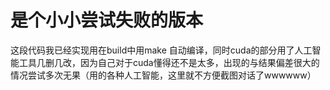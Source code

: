 # 是个小小尝试失败的版本
这段代码我已经实现用在build中用make 自动编译，同时cuda的部分用了人工智能工具几删几改，因为自己对于cuda懂得还不是太多，出现的与结果偏差很大的情况尝试多次无果（用的各种人工智能，这里就不方便截图对话了wwwwww）
